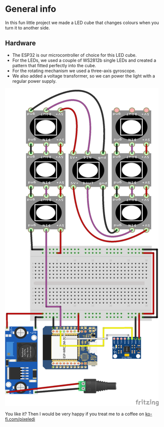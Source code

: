 # General info

In this fun little project we made a LED cube that changes colours when you turn it to another side. 

## Hardware
- The ESP32 is our microcontroller of choice for this LED cube. 
- For the LEDs, we used a couple of WS2812b single LEDs and created a pattern that fitted perfectly into the cube. 
- For the rotating mechanism we used a three-axis gyroscope. 
- We also added a voltage transformer, so we can power the light with a regular power supply.

<img src="https://github.com/pixelEDI/TikTok-Projects/blob/main/5_GyroLight/03AchsenGyro_Steckplatine.png" width="500">


You like it? Then I would be very happy if you treat me to a coffee on [ko-fi.com/pixeledi](https://www.ko-fi.com/pixeledi)
